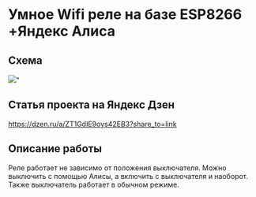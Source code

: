 # Умное Wifi реле на базе ESP8266 +Яндекс Алиса


## Схема

<img src="https://avatars.dzeninfra.ru/get-zen_doc/271828/pub_653d4674813da32b38d84077_653d48bf40c00e26c39a3512/scale_1200" />" 



## Статья проекта на Яндекс Дзен

https://dzen.ru/a/ZT1GdIE9oys42EB3?share_to=link


## Описание работы

Реле работает не зависимо от положения выключателя. Можно выключить с помощью Алисы, а включить с выключателя и наоборот. Также выключатель работает в обычном режиме.

